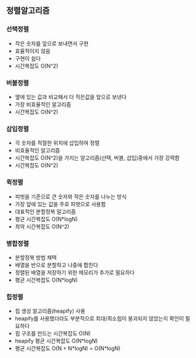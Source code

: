 ## 정렬알고리즘

### 선택정렬

- 작은 숫자를 앞으로 보내면서 구현
- 효율적이지 않음
- 구현이 쉽다
- 시간복잡도 O(N^2)

### 버블정렬

- 옆에 있는 값과 비교해서 더 작은값을 앞으로 보낸다
- 가장 비효율적인 알고리즘
- 시간복잡도 O(N^2)

### 삽입정렬

- 각 숫자를 적절한 위치에 삽입하여 정렬
- 비효율적인 알고리즘
- 시간복잡도 O(N^2)을 가지는 알고리즘(선택, 버블, 삽입)중에서 가장 강력함
- 시간복잡도 O(N^2)

### 퀵정렬

- 피벗을 기준으로 큰 숫자와 작은 숫자를 나누는 방식
- 가장 앞에 있는 값을 주로 피벗으로 사용함
- 대표적인 분할정복 알고리즘
- 평균 시간복잡도 O(N\*logN)
- 최악 시간복잡도 O(N^2)

### 병합정렬

- 분할정복 방법 채택
- 배열을 반으로 분할하고 나중에 합친다
- 정렬된 배열을 저장하기 위한 메모리가 추가로 필요하다
- 평균 시간복잡도 O(N\*logN)

### 힙정렬

- 힙 생성 알고리즘(heapify) 사용
- heapify를 사용했더라도 부분적으로 최대/최소힙이 붕괴되지 않았는지 확인이 필요하다
- 힙 구조를 만드는 시간복잡도 O(N)
- heapify 평균 시간복잡도 O(N\*logN)
- 평균 시간복잡도 O(N + N\*logN) = O(N\*logN)
